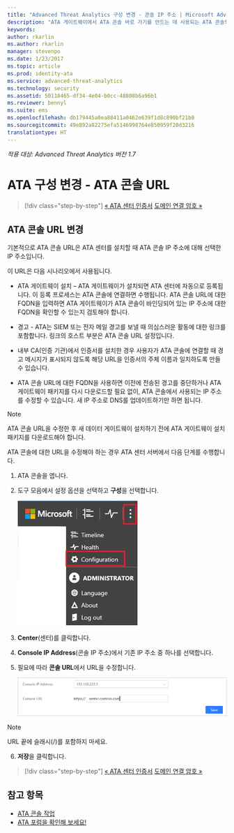```yaml
---
title: "Advanced Threat Analytics 구성 변경 - 콘솔 IP 주소 | Microsoft Advanced Threat Analytics"
description: "ATA 게이트웨이에서 ATA 콘솔 바로 가기를 만드는 데 사용되는 ATA 콘솔의 IP 주소를 변경하는 방법에 대해 설명합니다."
keywords: 
author: rkarlin
ms.author: rkarlin
manager: stevenpo
ms.date: 1/23/2017
ms.topic: article
ms.prod: identity-ata
ms.service: advanced-threat-analytics
ms.technology: security
ms.assetid: 50118465-df34-4e04-b0cc-48808b6a96b1
ms.reviewer: bennyl
ms.suite: ems
ms.openlocfilehash: db179445a0ea80411a0462e639f1d8c890bf21b0
ms.sourcegitcommit: 49e892a82275efa5146998764e850959f20d3216
translationtype: HT
---
```

*적용 대상: Advanced Threat Analytics 버전 1.7*



# <a name="change-ata-configuration---ata-console-url"></a>ATA 구성 변경 - ATA 콘솔 URL

>[!div class="step-by-step"]
[« ATA 센터 인증서](modifying-ata-config-centercert.md)
[도메인 연결 암호 »](modifying-ata-config-dcpassword.md)

## <a name="change-the-ata-console-url"></a>ATA 콘솔 URL 변경
기본적으로 ATA 콘솔 URL은 ATA 센터를 설치할 때 ATA 콘솔 IP 주소에 대해 선택한 IP 주소입니다.

이 URL은 다음 시나리오에서 사용됩니다.

-   ATA 게이트웨이 설치 – ATA 게이트웨이가 설치되면 ATA 센터에 자동으로 등록됩니다. 이 등록 프로세스는 ATA 콘솔에 연결하면 수행됩니다. ATA 콘솔 URL에 대한 FQDN을 입력하면 ATA 게이트웨이가 ATA 콘솔이 바인딩되어 있는 IP 주소에 대한 FQDN을 확인할 수 있는지 검토해야 합니다.

-   경고 - ATA는 SIEM 또는 전자 메일 경고를 보낼 때 의심스러운 활동에 대한 링크를 포함합니다. 링크의 호스트 부분은 ATA 콘솔 URL 설정입니다.

-   내부 CA(인증 기관)에서 인증서를 설치한 경우 사용자가 ATA 콘솔에 연결할 때 경고 메시지가 표시되지 않도록 해당 URL을 인증서의 주체 이름과 일치하도록 만들 수 있습니다.

-   ATA 콘솔 URL에 대한 FQDN을 사용하면 이전에 전송된 경고를 중단하거나 ATA 게이트웨이 패키지를 다시 다운로드할 필요 없이, ATA 콘솔에서 사용되는 IP 주소를 수정할 수 있습니다. 새 IP 주소로 DNS를 업데이트하기만 하면 됩니다.

> [!NOTE]
> ATA 콘솔 URL을 수정한 후 새 데이터 게이트웨이 설치하기 전에 ATA 게이트웨이 설치 패키지를 다운로드해야 합니다.

ATA 콘솔에 대한 URL을 수정해야 하는 경우 ATA 센터 서버에서 다음 단계를 수행합니다.

1.  ATA 콘솔을 엽니다.

2.  도구 모음에서 설정 옵션을 선택하고 **구성**을 선택합니다.

    ![ATA 구성 설정 아이콘](media/ATA-config-icon.JPG)

3.  **Center**(센터)를 클릭합니다.

4.  **Console IP Address**(콘솔 IP 주소)에서 기존 IP 주소 중 하나를 선택합니다.

5.  필요에 따라 **콘솔 URL**에서 URL을 수정합니다.

    ![ATA 콘솔 URL](media/ATA-chge-center-URL.png)
> [!NOTE]
> URL 끝에 슬래시(/)를 포함하지 마세요.

6.  **저장**을 클릭합니다.

>[!div class="step-by-step"]
[« ATA 센터 인증서](modifying-ata-config-centercert.md)
[도메인 연결 암호 »](modifying-ata-config-dcpassword.md)


## <a name="see-also"></a>참고 항목
- [ATA 콘솔 작업](working-with-ata-console.md)
- [ATA 포럼을 확인해 보세요!](https://aka.ms/ata-forum)
